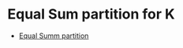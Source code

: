 # Equal Sum partition for K

- [Equal Summ partition](https://leetcode.com/articles/partition-to-k-equal-sum-subsets/)

